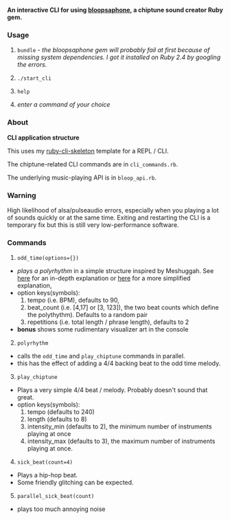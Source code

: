 **An interactive CLI for using [bloopsaphone](https://github.com/mental/bloopsaphone),
a chiptune sound creator Ruby gem.**

### Usage

1. `bundle` - _the bloopsaphone gem will probably fail at first because of missing system dependencies. I got it installed on Ruby 2.4 by googling the errors._

2. `./start_cli`

3. `help`

4. _enter a command of your choice_

### About

**CLI application structure**

This uses my [ruby-cli-skeleton](http://github.com/maxpleaner/ruby-cli-skeleton)
template for a REPL / CLI.

The chiptune-related CLI commands are in `cli_commands.rb`.

The underlying music-playing API is in `bloop_api.rb`. 

### Warning

High likelihood of alsa/pulseaudio errors, especially when you playing a lot of sounds quickly or at the same time. Exiting and restarting the CLI is a temporary fix but this is still very low-performance software. 

### Commands

1. `odd_time(options={})`
  - _plays a polyrhythm_ in a simple structure inspired by Meshuggah. See [here](https://societymusictheory.org/files/2014_handouts/capuzzo.pdf) for an in-depth explanation or [here](http://metalintheory.com/meshuggah-obzen/) for a more simplified explanation, 
  - option keys(symbols):
    1. tempo (i.e. BPM), defaults to 90,
    2. beat_count (i.e. [4,17] or [3, 123]), the two beat counts which define the polythythm). Defaults to a random pair 
    3. repetitions (i.e. total length / phrase length), defaults to 2
  - **bonus** shows some rudimentary visualizer art in the console

2. `polyrhythm`
  - calls the `odd_time` and `play_chiptune` commands in parallel.
  - this has the effect of adding a 4/4 backing beat to the odd time melody. 

3. `play_chiptune`
  - Plays a very simple 4/4 beat / melody. Probably doesn't sound that great.
  - option keys(symbols):
    1. tempo (defaults to 240)
    2. length (defaults to 8)
    3. intensity_min (defaults to 2), the minimum number of instruments playing at once
    4. intensity_max (defaults to 3), the maximum number of instruments playing at once. 

4. `sick_beat(count=4)`
  - Plays a hip-hop beat.
  - Some friendly glitching can be expected.

5. `parallel_sick_beat(count)`
  - plays too much annoying noise


